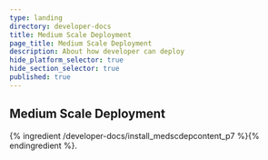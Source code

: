 ```yaml
---
type: landing
directory: developer-docs
title: Medium Scale Deployment
page_title: Medium Scale Deployment
description: About how developer can deploy
hide_platform_selector: true
hide_section_selector: true
published: true
---
```

## Medium Scale Deployment

{% ingredient /developer-docs/install_medscdepcontent_p7 %}{% endingredient %}.
